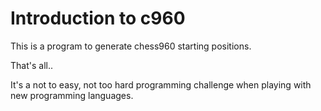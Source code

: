 # Introduction to c960

This is a program to generate chess960 starting positions.

That's all..

It's a not to easy, not too hard programming challenge when playing with new programming languages.
